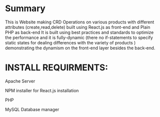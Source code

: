 # Summary
This is Website making CRD Operations on various products with different attributes (create,read,delete) built using React.js as front-end and Plain PHP as back-end It is built using best practices and standards to optimize the performance and it is fully-dynamic (there no if-statements to specify static states for dealing differences with the variety of products ) demonstrating the dynamism on the front-end layer besides the back-end.



# INSTALL REQUIRMENTS:

Apache Server

NPM installer for React.js installation 

PHP

MySQL Database manager







